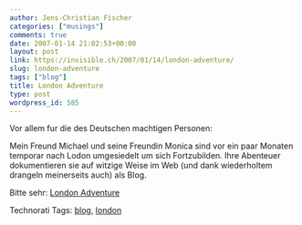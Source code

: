 ```yaml
---
author: Jens-Christian Fischer
categories: ["musings"]
comments: true
date: 2007-01-14 21:02:53+00:00
layout: post
link: https://invisible.ch/2007/01/14/london-adventure/
slug: london-adventure
tags: ["blog"]
title: London Adventure
type: post
wordpress_id: 585
---
```


Vor allem fur die des Deutschen machtigen Personen:

Mein Freund Michael und seine Freundin Monica sind vor ein paar Monaten temporar nach Lodon umgesiedelt um sich Fortzubilden. Ihre Abenteuer dokumentieren sie auf witzige Weise im Web (und dank wiederholtem drangeln meinerseits auch) als Blog.

Bitte sehr: [London Adventure][1]

[1]: https://michael.zogg.net/blog/blog.html


Technorati Tags: [blog](https://www.technorati.com/tag/blog), [london](https://www.technorati.com/tag/london)
